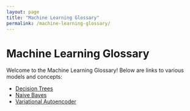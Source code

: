 ```yaml
---
layout: page
title: "Machine Learning Glossary"
permalink: /machine-learning-glossary/
---
```


# Machine Learning Glossary

Welcome to the Machine Learning Glossary! Below are links to various models and concepts:

- [Decision Trees](/machine-learning-glossary/models/trees/)
- [Naive Bayes](/machine-learning-glossary/models/naivebayes/)
- [Variational Autoencoder](/machine-learning-glossary/models/vae/)
